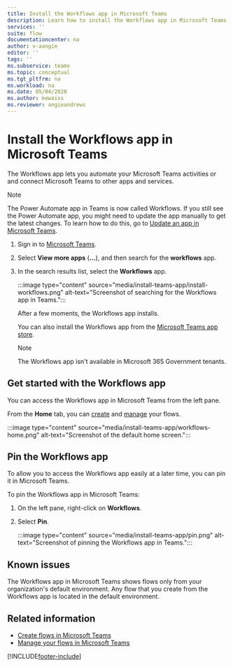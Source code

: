 ```yaml
---
title: Install the Workflows app in Microsoft Teams
description: Learn how to install the Workflows app in Microsoft Teams.
services: ''
suite: flow
documentationcenter: na
author: v-aangie
editor: ''
tags: ''
ms.subservice: teams
ms.topic: conceptual
ms.tgt_pltfrm: na
ms.workload: na
ms.date: 05/04/2020
ms.author: kewaiss
ms.reviewer: angieandrews
---
```


# Install the Workflows app in Microsoft Teams

The Workflows app lets you automate your Microsoft Teams activities or and connect Microsoft Teams to other apps and services.

> [!NOTE]
> The Power Automate app in Teams is now called Workflows. If you still see the Power Automate app, you might need to update the app manually to get the latest changes. To learn how to do this, go to [Update an app in Microsoft Teams](https://support.microsoft.com/office/update-an-app-in-microsoft-teams-3d53d136-5c5d-4dfa-9602-01e6fdd8015b).

1. Sign in to [Microsoft Teams](https://teams.microsoft.com).
1. Select **View more apps** (**...**), and then search for the **workflows** app.
1. In the search results list, select the **Workflows** app.

    :::image type="content" source="media/install-teams-app/install-workflows.png" alt-text="Screenshot of searching for the Workflows app in Teams.":::

    After a few moments, the Workflows app installs.

    You can also install the Workflows app from the [Microsoft Teams app store](https://teams.microsoft.com/l/app/c3a1996d-db0f-4857-a6ea-7aabf0266b00?source=store-copy-link).

    > [!NOTE]
    > The Workflows app isn't available in Microsoft 365 Government tenants.

## Get started with the Workflows app

You can access the Workflows app in Microsoft Teams from the left pane.

From the **Home** tab, you can [create](./teams-app-create.md) and [manage](./teams-app-home.md) your flows.

:::image type="content" source="media/install-teams-app/workflows-home.png" alt-text="Screenshot of the default home screen.":::

## Pin the Workflows app

To allow you to access the Workflows app easily at a later time, you can pin it in Microsoft Teams.

To pin the Workflows app in Microsoft Teams:

1. On the left pane, right-click on **Workflows**.
1. Select **Pin**.

    :::image type="content" source="media/install-teams-app/pin.png" alt-text="Screenshot of pinning the Workflows app in Teams.":::

## Known issues

The Workflows app in Microsoft Teams shows flows only from your organization's default environment. Any flow that you create from the Workflows app is located in the default environment.

## Related information

- [Create flows in Microsoft Teams](./teams-app-create.md)
- [Manage your flows in Microsoft Teams](./teams-app-home.md)

[!INCLUDE[footer-include](../includes/footer-banner.md)]
